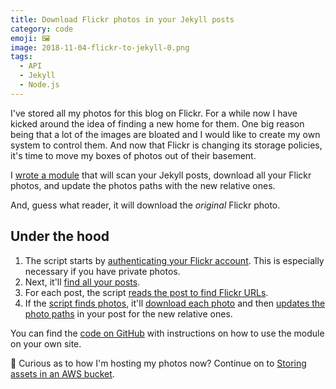```yaml
---
title: Download Flickr photos in your Jekyll posts
category: code
emoji: 🖼
image: 2018-11-04-flickr-to-jekyll-0.png
tags:
  - API
  - Jekyll
  - Node.js
---
```


I've stored all my photos for this blog on Flickr. For a while now I have kicked around the idea of finding a new home for them. One big reason being that a lot of the images are bloated and I would like to create my own system to control them. And now that Flickr is changing its storage policies, it's time to move my boxes of photos out of their basement.

I [wrote a module](https://github.com/katydecorah/flickr-to-jekyll) that will scan your Jekyll posts, download all your Flickr photos, and update the photos paths with the new relative ones.

And, guess what reader, it will download the _original_ Flickr photo.

## Under the hood

1. The script starts by [authenticating your Flickr account](https://github.com/katydecorah/flickr-to-jekyll/blob/fb849869c6f7c00da4fc60003e3f6c1c074fe2aa/index.js#L13-L17). This is especially necessary if you have private photos.
2. Next, it'll [find all your posts](https://github.com/katydecorah/flickr-to-jekyll/blob/fb849869c6f7c00da4fc60003e3f6c1c074fe2aa/index.js#L41-L47).
3. For each post, the script [reads the post to find Flickr URLs](https://github.com/katydecorah/flickr-to-jekyll/blob/fb849869c6f7c00da4fc60003e3f6c1c074fe2aa/index.js#L79-L81).
4. If the [script finds photos](https://github.com/katydecorah/flickr-to-jekyll/blob/fb849869c6f7c00da4fc60003e3f6c1c074fe2aa/index.js#L84-L89), it'll [download each photo](https://github.com/katydecorah/flickr-to-jekyll/blob/fb849869c6f7c00da4fc60003e3f6c1c074fe2aa/index.js#L95-L109) and then [updates the photo paths](https://github.com/katydecorah/flickr-to-jekyll/blob/fb849869c6f7c00da4fc60003e3f6c1c074fe2aa/index.js#L112-L121) in your post for the new relative ones.

You can find the [code on GitHub](https://github.com/katydecorah/flickr-to-jekyll/) with instructions on how to use the module on your own site.

🔮 Curious as to how I'm hosting my photos now? Continue on to [Storing assets in an AWS bucket](/code/photos-in-a-bucket/).
